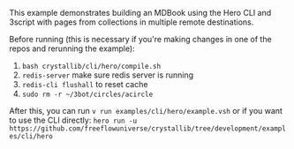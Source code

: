 This example demonstrates building an MDBook using the Hero CLI and 3script with pages from collections in multiple remote destinations.

Before running (this is necessary if you're making changes in one of the repos and rerunning the example):

1. `bash crystallib/cli/hero/compile.sh`
2. `redis-server` make sure redis server is running
3. `redis-cli flushall` to reset cache
4. `sudo rm -r ~/3bot/circles/acircle`

After this, you can run `v run examples/cli/hero/example.vsh` or if you want to use the CLI directly: `hero run -u https://github.com/freeflowuniverse/crystallib/tree/development/examples/cli/hero`
